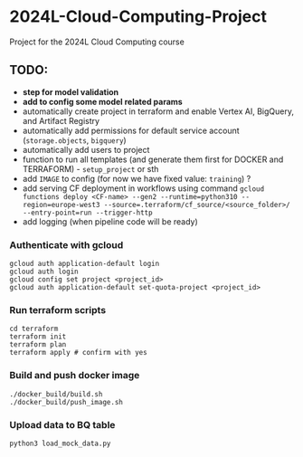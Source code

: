 # 2024L-Cloud-Computing-Project
Project for the 2024L Cloud Computing course

## TODO:

* **step for model validation**
* **add to config some model related params**
* automatically create project in terraform and enable Vertex AI, BigQuery, and Artifact Registry
* automatically add permissions for default service account (`storage.objects`, `bigquery`)
* automatically add users to project  
* function to run all templates (and generate them first for DOCKER and TERRAFORM) - `setup_project` or sth
* add `IMAGE` to config (for now we have fixed value: `training`) ?
* add serving CF deployment in workflows using command `gcloud functions deploy <CF-name> --gen2 --runtime=python310 --region=europe-west3 --source=.terraform/cf_source/<source_folder>/ --entry-point=run --trigger-http`
* add logging (when pipeline code will be ready)

### Authenticate with gcloud

```{sh}
gcloud auth application-default login
gcloud auth login
gcloud config set project <project_id>
gcloud auth application-default set-quota-project <project_id>
```

### Run terraform scripts

```{sh}
cd terraform
terraform init
terraform plan
terraform apply # confirm with yes
```

### Build and push docker image

```{sh}
./docker_build/build.sh
./docker_build/push_image.sh
```

### Upload data to BQ table

```{sh}
python3 load_mock_data.py
```
